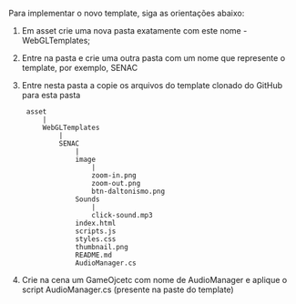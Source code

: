 Para implementar o novo template, siga as orientações abaixo:
1) Em asset crie uma nova pasta exatamente com este nome - WebGLTemplates;
2) Entre na pasta e crie uma outra pasta com um nome que represente o template, por exemplo, SENAC
3) Entre nesta pasta a copie os arquivos do template clonado do GitHub para esta pasta

        asset
            |
            WebGLTemplates
                |
                SENAC
                    |
                    image
                        |
                        zoom-in.png
                        zoom-out.png
                        btn-daltonismo.png
                    Sounds
                        |
                        click-sound.mp3
                    index.html
                    scripts.js
                    styles.css
                    thumbnail.png
                    README.md
                    AudioManager.cs
4) Crie na cena um GameOjcetc com nome de AudioManager e aplique o script AudioManager.cs (presente na paste do template)